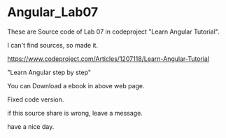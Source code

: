 # Angular_Lab07

These are Source code of Lab 07 in codeproject "Learn Angular Tutorial".

I can't find sources, so made it.

https://www.codeproject.com/Articles/1207118/Learn-Angular-Tutorial

"Learn Angular step by step"

You can Download a ebook in above web page.

Fixed code version.

if this source share is wrong, leave a message.

have a nice day.
